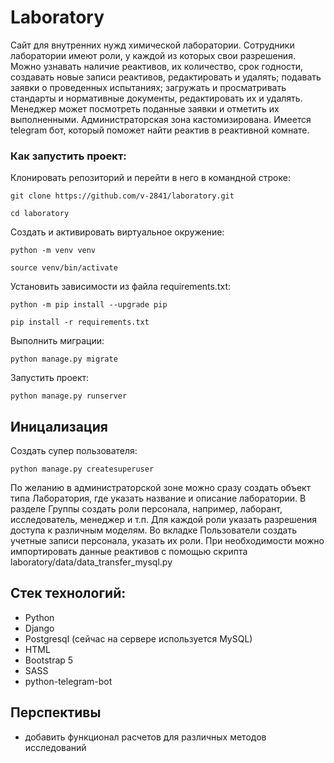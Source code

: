 
# Laboratory
Cайт для внутренних нужд химической лаборатории.
Сотрудники лаборатории имеют роли, у каждой из которых свои разрешения.
Можно узнавать наличие реактивов, их количество, срок годности, создавать новые записи реактивов, редактировать и удалять; подавать заявки о проведенных испытаниях; загружать и просматривать стандарты и нормативные документы, редактировать их и удалять.
Менеджер может посмотреть поданные заявки и отметить их выполненными.
Администраторская зона кастомизирована. 
Имеется telegram бот, который поможет найти реактив в реактивной комнате.

### Как запустить проект:

Клонировать репозиторий и перейти в него в командной строке:

```
git clone https://github.com/v-2841/laboratory.git
```

```
cd laboratory
```

Cоздать и активировать виртуальное окружение:

```
python -m venv venv
```

```
source venv/bin/activate
```

Установить зависимости из файла requirements.txt:

```
python -m pip install --upgrade pip
```

```
pip install -r requirements.txt
```

Выполнить миграции:

```
python manage.py migrate
```

Запустить проект:

```
python manage.py runserver
```

## Иницализация
Создать супер пользователя:
```
python manage.py createsuperuser
```

По желанию в администраторской зоне можно сразу создать объект типа Лаборатория, где указать название и описание лаборатории. В разделе Группы создать роли персонала, например, лаборант, исследователь, менеджер и т.п. Для каждой роли указать разрешения доступа к различным моделям.
Во вкладке Пользователи создать учетные записи персонала, указать их роли.
При необходимости можно импортировать данные реактивов с помощью скрипта laboratory/data/data_transfer_mysql.py

## Стек технологий:
- Python
- Django
- Postgresql (сейчас на сервере используется MySQL)
- HTML
- Bootstrap 5
- SASS
- python-telegram-bot

## Перспективы
- добавить функционал расчетов для различных методов исследований
